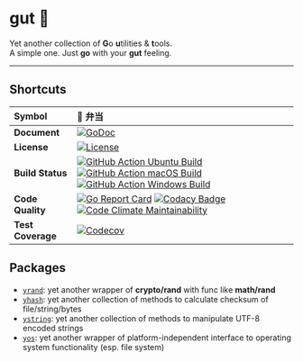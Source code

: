 # gut 🍱

Yet another collection of **G**o **u**tilities & **t**ools.  
A simple one. Just **go** with your **gut** feeling.

* * *

## Shortcuts

| Symbol            | 🍱 弁当                                                       |
| :---------------- | :----------------------------------------------------------- |
| **Document**      | [![GoDoc](https://godoc.org/github.com/1set/gut?status.svg)](https://godoc.org/github.com/1set/gut) |
| **License**       | [![License](https://img.shields.io/github/license/1set/gut)](https://github.com/1set/gut/blob/master/LICENSE) |
| **Build Status**  | [![GitHub Action Ubuntu Build](https://github.com/1set/gut/workflows/Ubuntu/badge.svg)](https://github.com/1set/gut/actions?workflow=Ubuntu) [![GitHub Action macOS Build](https://github.com/1set/gut/workflows/macOS/badge.svg)](https://github.com/1set/gut/actions?workflow=macOS) [![GitHub Action Windows Build](https://github.com/1set/gut/workflows/Windows/badge.svg)](https://github.com/1set/gut/actions?workflow=Windows) |
| **Code Quality**  | [![Go Report Card](https://goreportcard.com/badge/github.com/1set/gut)](https://goreportcard.com/report/github.com/1set/gut) [![Codacy Badge](https://api.codacy.com/project/badge/Grade/f70fcc271c3e4785a3dfb87739a44cd0)](https://www.codacy.com/manual/an9an63/gut) [![Code Climate Maintainability](https://api.codeclimate.com/v1/badges/6217d80425ed0b096664/maintainability)](https://codeclimate.com/github/1set/gut/maintainability) |
| **Test Coverage** | [![Codecov](https://codecov.io/gh/1set/gut/branch/master/graph/badge.svg)](https://codecov.io/gh/1set/gut/branch/master) |


## Packages

-   [`yrand`](https://godoc.org/github.com/1set/gut/yrand): yet another wrapper of **crypto/rand** with func like **math/rand**
-   [`yhash`](https://godoc.org/github.com/1set/gut/yhash): yet another collection of methods to calculate checksum of file/string/bytes
-   [`ystring`](https://godoc.org/github.com/1set/gut/ystring): yet another collection of methods to manipulate UTF-8 encoded strings
-   [`yos`](https://godoc.org/github.com/1set/gut/yos): yet another wrapper of platform-independent interface to operating system functionality (esp. file system)
